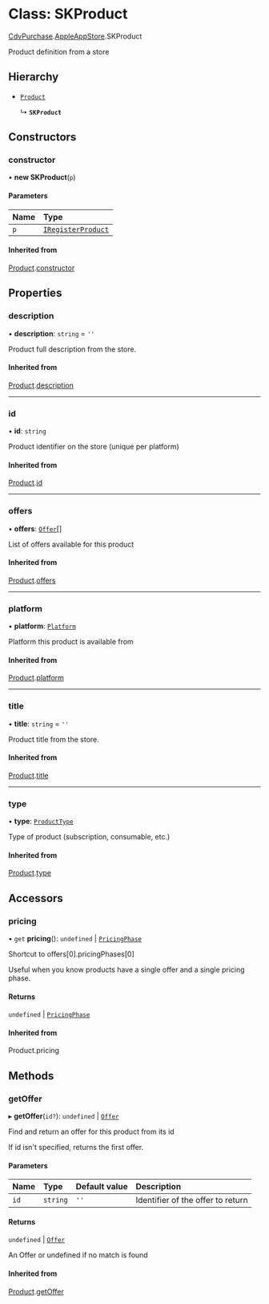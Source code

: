 # Class: SKProduct

[CdvPurchase](../modules/CdvPurchase.md).[AppleAppStore](../modules/CdvPurchase.AppleAppStore.md).SKProduct

Product definition from a store

## Hierarchy

- [`Product`](CdvPurchase.Product.md)

  ↳ **`SKProduct`**

## Constructors

### constructor

• **new SKProduct**(`p`)

#### Parameters

| Name | Type |
| :------ | :------ |
| `p` | [`IRegisterProduct`](../interfaces/CdvPurchase.IRegisterProduct.md) |

#### Inherited from

[Product](CdvPurchase.Product.md).[constructor](CdvPurchase.Product.md#constructor)

## Properties

### description

• **description**: `string` = `''`

Product full description from the store.

#### Inherited from

[Product](CdvPurchase.Product.md).[description](CdvPurchase.Product.md#description)

___

### id

• **id**: `string`

Product identifier on the store (unique per platform)

#### Inherited from

[Product](CdvPurchase.Product.md).[id](CdvPurchase.Product.md#id)

___

### offers

• **offers**: [`Offer`](CdvPurchase.Offer.md)[]

List of offers available for this product

#### Inherited from

[Product](CdvPurchase.Product.md).[offers](CdvPurchase.Product.md#offers)

___

### platform

• **platform**: [`Platform`](../enums/CdvPurchase.Platform.md)

Platform this product is available from

#### Inherited from

[Product](CdvPurchase.Product.md).[platform](CdvPurchase.Product.md#platform)

___

### title

• **title**: `string` = `''`

Product title from the store.

#### Inherited from

[Product](CdvPurchase.Product.md).[title](CdvPurchase.Product.md#title)

___

### type

• **type**: [`ProductType`](../enums/CdvPurchase.ProductType.md)

Type of product (subscription, consumable, etc.)

#### Inherited from

[Product](CdvPurchase.Product.md).[type](CdvPurchase.Product.md#type)

## Accessors

### pricing

• `get` **pricing**(): `undefined` \| [`PricingPhase`](../interfaces/CdvPurchase.PricingPhase.md)

Shortcut to offers[0].pricingPhases[0]

Useful when you know products have a single offer and a single pricing phase.

#### Returns

`undefined` \| [`PricingPhase`](../interfaces/CdvPurchase.PricingPhase.md)

#### Inherited from

Product.pricing

## Methods

### getOffer

▸ **getOffer**(`id?`): `undefined` \| [`Offer`](CdvPurchase.Offer.md)

Find and return an offer for this product from its id

If id isn't specified, returns the first offer.

#### Parameters

| Name | Type | Default value | Description |
| :------ | :------ | :------ | :------ |
| `id` | `string` | `''` | Identifier of the offer to return |

#### Returns

`undefined` \| [`Offer`](CdvPurchase.Offer.md)

An Offer or undefined if no match is found

#### Inherited from

[Product](CdvPurchase.Product.md).[getOffer](CdvPurchase.Product.md#getoffer)
